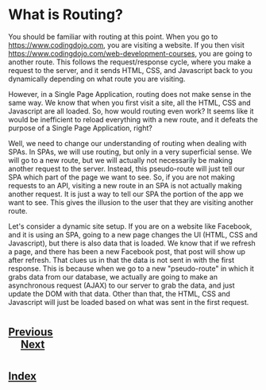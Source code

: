 #   What is Routing?
You should be familiar with routing at this point. When you go to https://www.codingdojo.com, you are visiting a website. If you then visit https://www.codingdojo.com/web-development-courses, you are going to another route. This follows the request/response cycle, where you make a request to the server, and it sends HTML, CSS, and Javascript back to you dynamically depending on what route you are visiting.

However, in a Single Page Application, routing does not make sense in the same way. We know that when you first visit a site, all the HTML, CSS and Javascript are all loaded. So, how would routing even work? It seems like it would be inefficient to reload everything with a new route, and it defeats the purpose of a Single Page Application, right?

Well, we need to change our understanding of routing when dealing with SPAs. In SPAs, we will use routing, but only in a very superficial sense. We will go to a new route, but we will actually not necessarily be making another request to the server. Instead, this pseudo-route will just tell our SPA which part of the page we want to see. So, if you are not making requests to an API, visiting a new route in an SPA is not actually making another request. It is just a way to tell our SPA the portion of the app we want to see. This gives the illusion to the user that they are visiting another route.

Let's consider a dynamic site setup. If you are on a website like Facebook, and it is using an SPA, going to a new page changes the UI (HTML, CSS and Javascript), but there is also data that is loaded. We know that if we refresh a page, and there has been a new Facebook post, that post will show up after refresh. That clues us in that the data is not sent in with the first response. This is because when we go to a new "pseudo-route" in which it grabs data from our database, we actually are going to make an asynchronous request (AJAX) to our server to grab the data, and just update the DOM with that data. Other than that, the HTML, CSS and Javascript will just be loaded based on what was sent in the first request.

#
## [Previous](./../004_APIs/005_Axios.md)<span>&nbsp;&nbsp;&nbsp;&nbsp;&nbsp;&nbsp;&nbsp;&nbsp;&nbsp;&nbsp;&nbsp;&nbsp;&nbsp;&nbsp;&nbsp;&nbsp;&nbsp;&nbsp;&nbsp;&nbsp;&nbsp;&nbsp;&nbsp;&nbsp;&nbsp;&nbsp;&nbsp;&nbsp;&nbsp;&nbsp;&nbsp;&nbsp;&nbsp;&nbsp;&nbsp;&nbsp;&nbsp;&nbsp;&nbsp;&nbsp;&nbsp;&nbsp;&nbsp;&nbsp;&nbsp;&nbsp;&nbsp;&nbsp;&nbsp;&nbsp;&nbsp;&nbsp;&nbsp;&nbsp;&nbsp;&nbsp;&nbsp;&nbsp;&nbsp;&nbsp;&nbsp;&nbsp;&nbsp;&nbsp;&nbsp;&nbsp;&nbsp;&nbsp;&nbsp;&nbsp;&nbsp;&nbsp;&nbsp;&nbsp;&nbsp;&nbsp;&nbsp;&nbsp;&nbsp;&nbsp;&nbsp;&nbsp;&nbsp;&nbsp;&nbsp;&nbsp;&nbsp;</span> [Next](./002_Reach_Router.md)
#
##  [Index](../../Index.md)